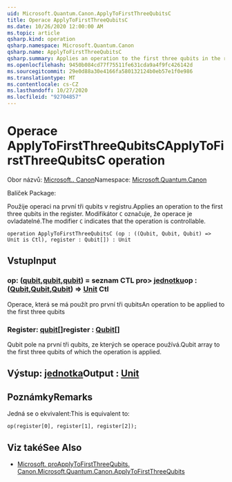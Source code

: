 ```yaml
---
uid: Microsoft.Quantum.Canon.ApplyToFirstThreeQubitsC
title: Operace ApplyToFirstThreeQubitsC
ms.date: 10/26/2020 12:00:00 AM
ms.topic: article
qsharp.kind: operation
qsharp.namespace: Microsoft.Quantum.Canon
qsharp.name: ApplyToFirstThreeQubitsC
qsharp.summary: Applies an operation to the first three qubits in the register. The modifier `C` indicates that the operation is controllable.
ms.openlocfilehash: 9450b084cd77f75511fe631cda9a4f9fc426142d
ms.sourcegitcommit: 29e0d88a30e4166fa580132124b0eb57e1f0e986
ms.translationtype: MT
ms.contentlocale: cs-CZ
ms.lasthandoff: 10/27/2020
ms.locfileid: "92704857"
---
```

# <a name="applytofirstthreequbitsc-operation"></a><span data-ttu-id="d223c-102">Operace ApplyToFirstThreeQubitsC</span><span class="sxs-lookup"><span data-stu-id="d223c-102">ApplyToFirstThreeQubitsC operation</span></span>

<span data-ttu-id="d223c-103">Obor názvů: [Microsoft.. Canon](xref:Microsoft.Quantum.Canon)</span><span class="sxs-lookup"><span data-stu-id="d223c-103">Namespace: [Microsoft.Quantum.Canon](xref:Microsoft.Quantum.Canon)</span></span>

<span data-ttu-id="d223c-104">Balíček [](https://nuget.org/packages/)</span><span class="sxs-lookup"><span data-stu-id="d223c-104">Package: [](https://nuget.org/packages/)</span></span>


<span data-ttu-id="d223c-105">Použije operaci na první tři qubits v registru.</span><span class="sxs-lookup"><span data-stu-id="d223c-105">Applies an operation to the first three qubits in the register.</span></span>
<span data-ttu-id="d223c-106">Modifikátor `C` označuje, že operace je ovladatelné.</span><span class="sxs-lookup"><span data-stu-id="d223c-106">The modifier `C` indicates that the operation is controllable.</span></span>

```qsharp
operation ApplyToFirstThreeQubitsC (op : ((Qubit, Qubit, Qubit) => Unit is Ctl), register : Qubit[]) : Unit
```


## <a name="input"></a><span data-ttu-id="d223c-107">Vstup</span><span class="sxs-lookup"><span data-stu-id="d223c-107">Input</span></span>

### <a name="op--qubitqubitqubit--unit-ctl"></a><span data-ttu-id="d223c-108">op: ([qubit](xref:microsoft.quantum.lang-ref.qubit),[qubit](xref:microsoft.quantum.lang-ref.qubit),[qubit](xref:microsoft.quantum.lang-ref.qubit)) = seznam CTL pro> [jednotku](xref:microsoft.quantum.lang-ref.unit)</span><span class="sxs-lookup"><span data-stu-id="d223c-108">op : ([Qubit](xref:microsoft.quantum.lang-ref.qubit),[Qubit](xref:microsoft.quantum.lang-ref.qubit),[Qubit](xref:microsoft.quantum.lang-ref.qubit)) => [Unit](xref:microsoft.quantum.lang-ref.unit) Ctl</span></span>

<span data-ttu-id="d223c-109">Operace, která se má použít pro první tři qubits</span><span class="sxs-lookup"><span data-stu-id="d223c-109">An operation to be applied to the first three qubits</span></span>


### <a name="register--qubit"></a><span data-ttu-id="d223c-110">Register: [qubit](xref:microsoft.quantum.lang-ref.qubit)[]</span><span class="sxs-lookup"><span data-stu-id="d223c-110">register : [Qubit](xref:microsoft.quantum.lang-ref.qubit)[]</span></span>

<span data-ttu-id="d223c-111">Qubit pole na první tři qubits, ze kterých se operace používá.</span><span class="sxs-lookup"><span data-stu-id="d223c-111">Qubit array to the first three qubits of which the operation is applied.</span></span>



## <a name="output--unit"></a><span data-ttu-id="d223c-112">Výstup: [jednotka](xref:microsoft.quantum.lang-ref.unit)</span><span class="sxs-lookup"><span data-stu-id="d223c-112">Output : [Unit](xref:microsoft.quantum.lang-ref.unit)</span></span>



## <a name="remarks"></a><span data-ttu-id="d223c-113">Poznámky</span><span class="sxs-lookup"><span data-stu-id="d223c-113">Remarks</span></span>

<span data-ttu-id="d223c-114">Jedná se o ekvivalent:</span><span class="sxs-lookup"><span data-stu-id="d223c-114">This is equivalent to:</span></span>

```qsharp
op(register[0], register[1], register[2]);
```

## <a name="see-also"></a><span data-ttu-id="d223c-115">Viz také</span><span class="sxs-lookup"><span data-stu-id="d223c-115">See Also</span></span>

- [<span data-ttu-id="d223c-116">Microsoft. proApplyToFirstThreeQubits. Canon.</span><span class="sxs-lookup"><span data-stu-id="d223c-116">Microsoft.Quantum.Canon.ApplyToFirstThreeQubits</span></span>](xref:Microsoft.Quantum.Canon.ApplyToFirstThreeQubits)